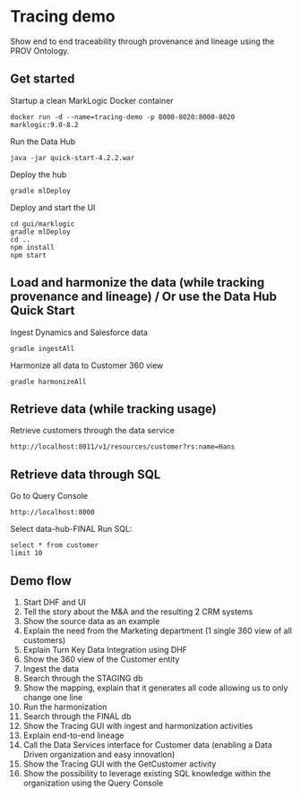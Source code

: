 # Tracing demo
Show end to end traceability through provenance and lineage using the PROV Ontology.

## Get started
Startup a clean MarkLogic Docker container

`docker run -d --name=tracing-demo -p 8000-8020:8000-8020 marklogic:9.0-8.2`

Run the Data Hub

`java -jar quick-start-4.2.2.war`

Deploy the hub

`gradle mlDeploy`

Deploy and start the UI
```
cd gui/marklogic
gradle mlDeploy
cd ..
npm install
npm start
```

## Load and harmonize the data (while tracking provenance and lineage) / Or use the Data Hub Quick Start
Ingest Dynamics and Salesforce data

`gradle ingestAll`

Harmonize all data to Customer 360 view

`gradle harmonizeAll`

## Retrieve data (while tracking usage)
Retrieve customers through the data service

`http://localhost:8011/v1/resources/customer?rs:name=Hans`

## Retrieve data through SQL
Go to Query Console

`http://localhost:8000`

Select data-hub-FINAL
Run SQL:
```
select * from customer
limit 10
```

## Demo flow
1. Start DHF and UI
2. Tell the story about the M&A and the resulting 2 CRM systems
3. Show the source data as an example
3. Explain the need from the Marketing department (1 single 360 view of all customers)
4. Explain Turn Key Data Integration using DHF
5. Show the 360 view of the Customer entity
6. Ingest the data
7. Search through the STAGING db
8. Show the mapping, explain that it generates all code allowing us to only change one line
9. Run the harmonization
10. Search through the FINAL db
11. Show the Tracing GUI with ingest and harmonization activities
12. Explain end-to-end lineage
13. Call the Data Services interface for Customer data (enabling a Data Driven organization and easy innovation)
14. Show the Tracing GUI with the GetCustomer activity
15. Show the possibility to leverage existing SQL knowledge within the organization using the Query Console

